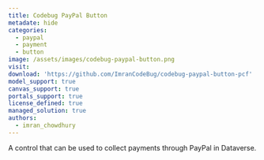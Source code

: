 ```yaml
---
title: Codebug PayPal Button
metadate: hide
categories:
  - paypal
  - payment
  - button
image: /assets/images/codebug-paypal-button.png
visit: 
download: 'https://github.com/ImranCodeBug/codebug-paypal-button-pcf'
model_support: true
canvas_support: true
portals_support: true
license_defined: true
managed_solution: true
authors:
  - imran_chowdhury
---
```

A control that can be used to collect payments through PayPal in Dataverse.
